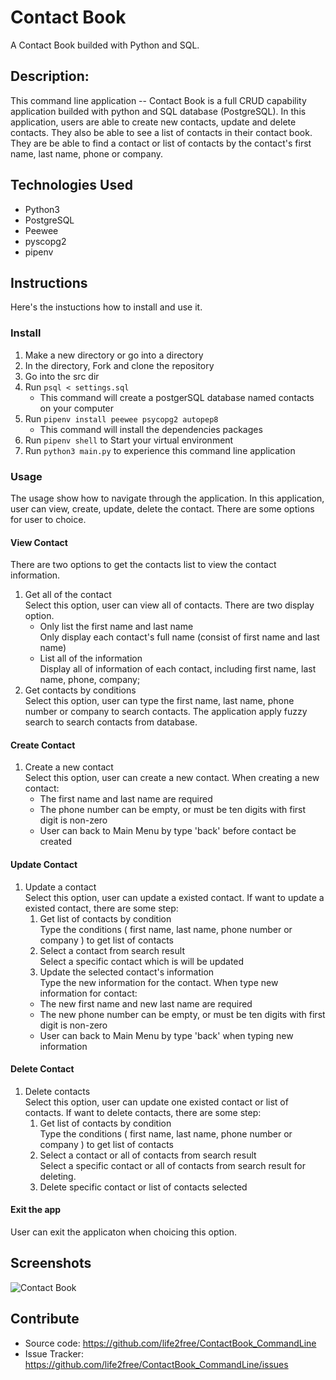 # Contact Book

A Contact Book builded with Python and SQL.

## Description:

This command line application -- Contact Book is a full CRUD capability application builded with python and SQL database (PostgreSQL). In this application, users are able to create new contacts, update and delete contacts. They also be able to see a list of contacts in their contact book. They are be able to find a contact or list of contacts by the contact's first name, last name, phone or company.

## Technologies Used

- Python3
- PostgreSQL
- Peewee
- pyscopg2
- pipenv

## Instructions

Here's the instuctions how to install and use it.

### Install

1. Make a new directory or go into a directory
2. In the directory, Fork and clone the repository
3. Go into the src dir
4. Run `psql < settings.sql`
   - This command will create a postgerSQL database named contacts on your computer
5. Run `pipenv install peewee psycopg2 autopep8`
   - This command will install the dependencies packages
6. Run `pipenv shell` to Start your virtual environment
7. Run `python3 main.py` to experience this command line application

### Usage

The usage show how to navigate through the application. In this application, user can view, create, update, delete the contact. There are some options for user to choice.

#### View Contact

There are two options to get the contacts list to view the contact information.

1. Get all of the contact  
   Select this option, user can view all of contacts. There are two display option.
   - Only list the first name and last name  
     Only display each contact's full name (consist of first name and last name)
   - List all of the information  
     Display all of information of each contact, including first name, last name, phone, company;
2. Get contacts by conditions  
   Select this option, user can type the first name, last name, phone number or company to search contacts. The application apply fuzzy search to search contacts from database.

#### Create Contact

1. Create a new contact  
   Select this option, user can create a new contact. When creating a new contact:
   - The first name and last name are required
   - The phone number can be empty, or must be ten digits with first digit is non-zero
   - User can back to Main Menu by type 'back' before contact be created

#### Update Contact

1. Update a contact  
   Select this option, user can update a existed contact. If want to update a existed contact, there are some step:
   1. Get list of contacts by condition  
      Type the conditions ( first name, last name, phone number or company ) to get list of contacts
   2. Select a contact from search result  
      Select a specific contact which is will be updated
   3. Update the selected contact's information  
      Type the new information for the contact. When type new information for contact:
   - The new first name and new last name are required
   - The new phone number can be empty, or must be ten digits with first digit is non-zero
   - User can back to Main Menu by type 'back' when typing new information

#### Delete Contact

1. Delete contacts  
   Select this option, user can update one existed contact or list of contacts. If want to delete contacts, there are some step:
   1. Get list of contacts by condition  
      Type the conditions ( first name, last name, phone number or company ) to get list of contacts
   2. Select a contact or all of contacts from search result  
      Select a specific contact or all of contacts from search result for deleting.
   3. Delete specific contact or list of contacts selected

#### Exit the app

User can exit the applicaton when choicing this option.

## Screenshots

![Contact Book](https://life2free.github.io/ContactBook_CommandLine/img/Contact_ScreenShot.png)

## Contribute

- Source code: https://github.com/life2free/ContactBook_CommandLine
- Issue Tracker: https://github.com/life2free/ContactBook_CommandLine/issues

